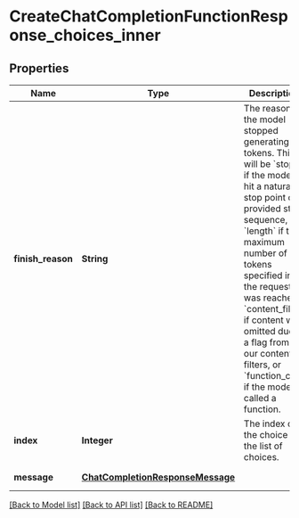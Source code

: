 # CreateChatCompletionFunctionResponse_choices_inner
## Properties

| Name | Type | Description | Notes |
|------------ | ------------- | ------------- | -------------|
| **finish\_reason** | **String** | The reason the model stopped generating tokens. This will be &#x60;stop&#x60; if the model hit a natural stop point or a provided stop sequence, &#x60;length&#x60; if the maximum number of tokens specified in the request was reached, &#x60;content_filter&#x60; if content was omitted due to a flag from our content filters, or &#x60;function_call&#x60; if the model called a function.  | [default to null] |
| **index** | **Integer** | The index of the choice in the list of choices. | [default to null] |
| **message** | [**ChatCompletionResponseMessage**](ChatCompletionResponseMessage.md) |  | [default to null] |

[[Back to Model list]](../README.md#documentation-for-models) [[Back to API list]](../README.md#documentation-for-api-endpoints) [[Back to README]](../README.md)

